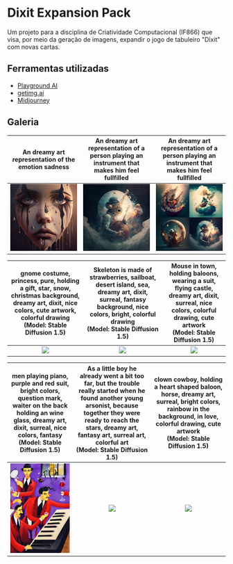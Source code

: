 
# Dixit Expansion Pack

Um projeto para a disciplina de Criatividade Computacional (IF866) que visa, por meio da geração de imagens, expandir o jogo de tabuleiro "Dixit" com novas cartas.

## Ferramentas utilizadas
- [Playground AI](https://playgroundai.com/)
- [getimg.ai](https://getimg.ai/)
- [Midjourney](https://midjourney.com/)

## Galeria

An dreamy art representation of the emotion sadness             |  An dreamy art representation of a person playing an instrument that makes him feel fullfilled             |  An dreamy art representation of a person playing an instrument that makes him feel fullfilled
:-------------------------:|:-------------------------:|:-------------------------:
![](/images/an_dreamy_art_representation_of_the_emotion_sadness_with_3ed4eece-4f7b-427b-9b19-051020bc43ba.png)  |  ![](/images/an_dreamy_art_representation_of_a_person_playing_an_inst_c1311ca4-982d-4b9c-beaa-026a27a3b745.png)  |  ![](/images/an_dreamy_art_representation_of_a_person_playing_an_inst_b072a470-656e-4e83-9acb-c567affbba5f.png)

gnome costume, princess, pure, holding a gift, star, snow, christmas background, dreamy art, dixit, nice colors, cute artwork, colorful drawing <br /> (Model: Stable Diffusion 1.5) | Skeleton is made of strawberries, sailboat, desert island, sea, dreamy art, dixit, surreal, fantasy background, nice colors, bright, colorful drawing <br /> (Model: Stable Diffusion 1.5) | Mouse in town, holding baloons, wearing a suit, flying castle, dreamy art, dixit, surreal, nice colors, colorful drawing, cute artwork <br /> (Model: Stable Diffusion 1.5)
:-------------------------:|:-------------------------:|:-------------------------:
![](/images/gnome-costume-princess-pure-holding-a-gift-star-snow-christmas-background-dreamy-art-dixit--603080290.png)  |  ![](/images/skeleton-is-made-of-strawberries-sailboat-desert-island-sea-dreamy-art-dixit-surreal-fantasy--42665651.png)  |  ![](/images/mouse-in-town-holding-baloons-wearing-a-suit-flying-castle-dreamy-art-dixit-surreal-nice-colo-985152667.png)

men playing piano, purple and red suit, bright colors, question mark, waiter on the back holding an wine glass, dreamy art, dixit, surreal, nice colors, fantasy <br /> (Model: Stable Diffusion 1.5) | As a little boy he already went a bit too far, but the trouble really started when he found another young arsonist, because together they were ready to reach the stars, dreamy art, fantasy art, surreal art, colorful art <br /> (Model: Stable Diffusion 1.5) | clown cowboy, holding a heart shaped baloon, horse, dreamy art, surreal, bright colors, rainbow in the background, in love, colorful drawing, cute artwork <br /> (Model: Stable Diffusion 1.5)
:-------------------------:|:-------------------------:|:-------------------------:
![](/images/men-playing-piano-purple-and-red-suit-bright-colors-question-mark-waiter-on-the-back-holding-an--422925100.png)  |  ![](/images/as-a-little-boy-he-already-went-a-bit-too-far-but-the-trouble-really-started-when-he-found-another--702779827.png)  |  ![](/images/clown-cowboy-holding-a-heart-shaped-baloon-horse-dreamy-art-surreal-bright-colors-rainbow-in-t-178284255.png)
